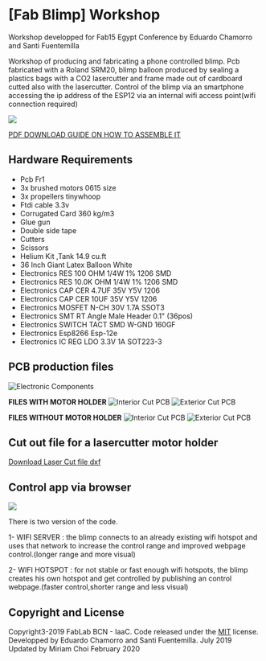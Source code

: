 # [Fab Blimp] Workshop

 Workshop developped for Fab15 Egypt Conference by Eduardo Chamorro and Santi Fuentemilla

 Workshop of producing and fabricating a phone controlled blimp. Pcb fabricated with a Roland SRM20, blimp balloon produced by sealing a plastics bags with a CO2 lasercutter and frame made out of cardboard cutted also with the lasercutter.
 Control of the blimp via an smartphone accessing the ip address of the ESP12 via an internal wifi access point(wifi connection required)

![](https://eduardochamorro.github.io/FabBlimp/img/fabblimp.jpg)

[PDF DOWNLOAD GUIDE ON HOW TO ASSEMBLE IT](https://eduardochamorro.github.io/FabBlimp/fabblimp.pdf)

## Hardware Requirements

- Pcb Fr1
- 3x brushed motors 0615 size
- 3x propellers tinywhoop
- Ftdi cable 3.3v
- Corrugated Card 360 kg/m3
- Glue gun
-	Double side tape
- Cutters
-	Scissors
- Helium Kit ,Tank 14.9 cu.ft
- 36 Inch Giant Latex Balloon White
- Electronics		RES 100 OHM 1/4W 1% 1206 SMD
- Electronics		RES 10.0K OHM 1/4W 1% 1206 SMD
- Electronics		CAP CER 4.7UF 35V Y5V 1206
- Electronics		CAP CER 10UF 35V Y5V 1206
- Electronics		MOSFET N-CH 30V 1.7A SSOT3
- Electronics		SMT RT Angle Male Header 0.1" (36pos)
- Electronics		SWITCH TACT SMD W-GND 160GF
- Electronics		Esp8266 Esp-12e
- Electronics		IC REG LDO 3.3V 1A SOT223-3


## PCB production files

![Electronic Components](https://eduardochamorro.github.io/FabBlimp/img/ComponentsZeppelin.png)

**FILES WITH MOTOR HOLDER**
![Interior Cut PCB](https://eduardochamorro.github.io/FabBlimp/img/IncutZeppelin.png)
![Exterior Cut PCB](https://eduardochamorro.github.io/FabBlimp/img/OutcutZeppelin.png)

**FILES WITHOUT MOTOR HOLDER**
![Interior Cut PCB](https://eduardochamorro.github.io/FabBlimp/img/bliboard_trace.png)
![Exterior Cut PCB](https://eduardochamorro.github.io/FabBlimp/img/bliboard_cut.png)

## Cut out file for a lasercutter motor holder

[Download Laser Cut file dxf](https://eduardochamorro.github.io/FabBlimp/dock.dxf)


## Control app via browser

![](https://eduardochamorro.github.io/FabBlimp/img/control.jpg)

There is two version of the code.

1- WIFI SERVER : the blimp connects to an already existing wifi hotspot and uses that network to increase the control range and improved webpage control.(longer range and more visual)

2- WIFI HOTSPOT : for not stable or fast enough wifi hotspots, the blimp creates his own hotspot and get controlled by publishing an control webpage.(faster control,shorter range and less visual)


## Copyright and License

Copyright3-2019 FabLab BCN - IaaC. Code released under the [MIT](https://github.com/BlackrockDigital/startbootstrap-freelancer/blob/gh-pages/LICENSE) license.
Developped by Eduardo Chamorro and Santi Fuentemilla. July 2019
Updated by Miriam Choi February 2020
